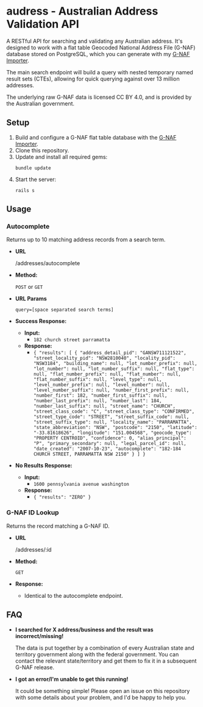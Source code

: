 # audress - Australian Address Validation API

A RESTful API for searching and validating any Australian address. It's designed to work with a flat table Geocoded National Address File (G-NAF) database stored on PostgreSQL, which you can generate with my [G-NAF Importer](https://github.com/qapn/gnaf-importer).

The main search endpoint will build a query with nested temporary named result sets (CTEs), allowing for quick querying against over 13 million addresses.

The underlying raw G-NAF data is licensed CC BY 4.0, and is provided by the Australian government.

## Setup

1. Build and configure a G-NAF flat table database with the [G-NAF Importer](https://github.com/qapn/gnaf-importer).
1. Clone this repository.
1. Update and install all required gems:
    ```
    bundle update
    ```
1. Start the server:
    ```
    rails s
    ```

## Usage

### Autocomplete

  Returns up to 10 matching address records from a search term.

* **URL**

  /addresses/autocomplete

* **Method:**

  `POST` or `GET`
  
*  **URL Params**

   `query=[space separated search terms]`

* **Success Response:**

  * **Input:**      
    * `182 church street parramatta`
  * **Response:**
    * `{ "results": [ { "address_detail_pid": "GANSW711121522", "street_locality_pid": "NSW2810040", "locality_pid": "NSW3184", "building_name": null, "lot_number_prefix": null, "lot_number": null, "lot_number_suffix": null, "flat_type": null, "flat_number_prefix": null, "flat_number": null, "flat_number_suffix": null, "level_type": null, "level_number_prefix": null, "level_number": null, "level_number_suffix": null, "number_first_prefix": null, "number_first": 182, "number_first_suffix": null, "number_last_prefix": null, "number_last": 184, "number_last_suffix": null, "street_name": "CHURCH", "street_class_code": "C", "street_class_type": "CONFIRMED", "street_type_code": "STREET", "street_suffix_code": null, "street_suffix_type": null, "locality_name": "PARRAMATTA", "state_abbreviation": "NSW", "postcode": "2150", "latitude": "-33.81618626", "longitude": "151.004568", "geocode_type": "PROPERTY CENTROID", "confidence": 0, "alias_principal": "P", "primary_secondary": null, "legal_parcel_id": null, "date_created": "2007-10-23", "autocomplete": "182-184 CHURCH STREET, PARRAMATTA NSW 2150" } ] }`
 
* **No Results Response:**

  * **Input:**      
    * `1600 pennsylvania avenue washington`
  * **Response:**
    * `{ "results": "ZERO" }`

### G-NAF ID Lookup

  Returns the record matching a G-NAF ID.

* **URL**

  /addresses/:id

* **Method:**

  `GET`
  
* **Response:**

  * Identical to the autocomplete endpoint.

## FAQ
 
* **I searched for X address/business and the result was incorrect/missing!**

    The data is put together by a combination of every Australian state and territory government along with the federal government. You can contact the relevant state/territory and get them to fix it in a subsequent G-NAF release.

* **I got an error/I'm unable to get this running!**

    It could be something simple! Please open an issue on this repository with some details about your problem, and I'd be happy to help you.
